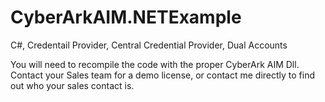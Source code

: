 # CyberArkAIM.NETExample
C#, Credentail Provider, Central Credential Provider, Dual Accounts


You will need to recompile the code with the proper CyberArk AIM Dll. Contact your Sales team for a demo license, or contact me directly to find out who your sales contact is. 
